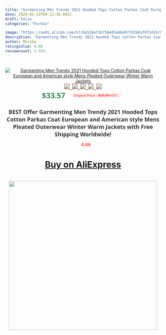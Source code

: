```yaml
---
title: "Garmenting Men Trendy 2021 Hooded Tops Cotton Parkas Coat European and American style Mens Pleated Outerwear Winter Warm Jackets"
date: 2020-05-22T09:12:36.892Z
draft: false
categories: "Parkas"

image: "https://ae01.alicdn.com/kf/Ha528ef1b758445abb497fd260af97242X/Garmenting-Men-Trendy-2021-Hooded-Tops-Cotton-Parkas-Coat-European-and-American-style-Mens-Pleated-Outerwear.jpg"
description: "Garmenting Men Trendy 2021 Hooded Tops Cotton Parkas Coat European and American style Mens Pleated Outerwear Winter Warm Jackets"
author: Marsha
ratingvalue: 4.66
reviewcount: 1.333
---
```

<br>
<div style="text-align: center;">
<a href="https://s.click.aliexpress.com/e/_AnwbYZ" target="_blank" rel="nofollow noopener noreferrer"><img alt="Garmenting Men Trendy 2021 Hooded Tops Cotton Parkas Coat European and American style Mens Pleated Outerwear Winter Warm Jackets" class="magnifier-image" src="https://ae01.alicdn.com/kf/Ha528ef1b758445abb497fd260af97242X/Garmenting-Men-Trendy-2021-Hooded-Tops-Cotton-Parkas-Coat-European-and-American-style-Mens-Pleated-Outerwear.jpg_640x640.jpg">
<br>
<img style="border:1px solid salmon" src="https://ae01.alicdn.com/kf/Ha528ef1b758445abb497fd260af97242X/Garmenting-Men-Trendy-2021-Hooded-Tops-Cotton-Parkas-Coat-European-and-American-style-Mens-Pleated-Outerwear.jpg_120x120.jpg">&nbsp;&nbsp;<img style="border:1px solid salmon" src="https://ae01.alicdn.com/kf/H9d1d5dcd087f4d7fb1cf8f01795fe80e6/Garmenting-Men-Trendy-2021-Hooded-Tops-Cotton-Parkas-Coat-European-and-American-style-Mens-Pleated-Outerwear.jpg_120x120.jpg">&nbsp;&nbsp;<img style="border:1px solid salmon" src="https://ae01.alicdn.com/kf/H62960f22b8a24af8a677240d27453dd27/Garmenting-Men-Trendy-2021-Hooded-Tops-Cotton-Parkas-Coat-European-and-American-style-Mens-Pleated-Outerwear.jpg_120x120.jpg">&nbsp;&nbsp;<img style="border:1px solid salmon" src="https://ae01.alicdn.com/kf/H9e6eb0e07d994a75a21bd236330ca055k/Garmenting-Men-Trendy-2021-Hooded-Tops-Cotton-Parkas-Coat-European-and-American-style-Mens-Pleated-Outerwear.jpg_120x120.jpg">&nbsp;&nbsp;<img style="border:1px solid salmon" src="https://ae01.alicdn.com/kf/H9f7d7c16b7d8450f9bcf49705e2cbfff2/Garmenting-Men-Trendy-2021-Hooded-Tops-Cotton-Parkas-Coat-European-and-American-style-Mens-Pleated-Outerwear.jpg_120x120.jpg"></a></div><br0>
<div style="text-align: center;"><span style="background-color: white; border: 0px; box-sizing: border-box; color: seagreen; display: inline-block; font-family: &quot;open sans&quot; , &quot;arial&quot; , &quot;helvetica&quot; , sans-serif , &quot;heiti&quot;; font-size: 24px; font-stretch: inherit; font-weight: 700; line-height: inherit; margin: 0px 10px 0px 0px; padding: 0px; vertical-align: middle;">$33.57 </span>
<span style="background: rgb(255 , 241 , 241); border-radius: 3px; border: 0px; box-sizing: border-box; color: #ff4747; display: inline-block; font-family: inherit; font-size: 12px; font-stretch: inherit; font-style: inherit; font-variant: inherit; font-weight: 600; line-height: inherit; margin: 0px; padding: 2px 5px; transform: scale(0.9); vertical-align: middle;">Original Price : <b style="text-decoration: line-through;">$58.89 </b> 43%&nbsp;&nbsp;</span></div>
<h1 style="color: #333333; display: inline-block; font-family: &quot;open sans&quot; , &quot;arial&quot; , &quot;helvetica&quot; , sans-serif , &quot;heiti&quot;; font-size: 18px; font-stretch: inherit; font-weight: 700; text-align: center;">BEST Offer Garmenting Men Trendy 2021 Hooded Tops Cotton Parkas Coat European and American style Mens Pleated Outerwear Winter Warm Jackets with Free Shipping Worldwide!</h1>
<div style="color: #ff4747; text-align: center;">
<img src="https://4.bp.blogspot.com/-M0ZcTcb-5uY/XleCXlxnR4I/AAAAAAAAAEc/OrjgMkXV1oMQFaCRZj5HQwOCBcu3w1FegCPcBGAYYCw/s1600/star.png" style="height: 15px;">&nbsp;<b>4.66</b></div>
<div class="button_cont" align="center"><a class="buynow_a" href="https://s.click.aliexpress.com/e/_AnwbYZ" target="_blank" rel="nofollow noopener noreferrer"><H1>Buy on AliExpress</H1></a></div><br>
<div class="separator" style="clear: both; text-align: center;">
<img src="https://lh3.googleusercontent.com/-pTy5HemUv9M/XlePHvY0dAI/AAAAAAAAAE4/0nX5iRUoIWY8eMW9Dpxeirr157OZliDIgCLcBGAsYHQ/s1600/badge.gif" width="480">
</div>
